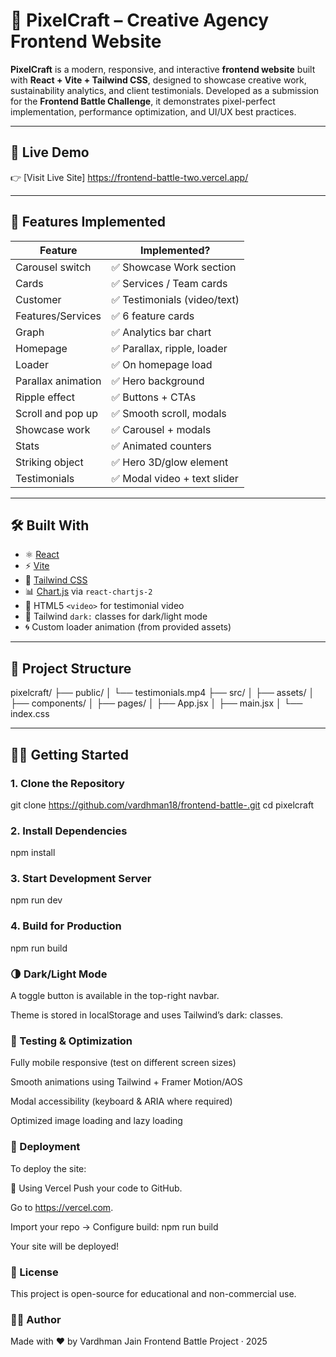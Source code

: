 # 🚀 PixelCraft – Creative Agency Frontend Website

**PixelCraft** is a modern, responsive, and interactive **frontend website** built with **React + Vite + Tailwind CSS**, designed to showcase creative work, sustainability analytics, and client testimonials. Developed as a submission for the **Frontend Battle Challenge**, it demonstrates pixel-perfect implementation, performance optimization, and UI/UX best practices.

---

## 📌 Live Demo

👉 [Visit Live Site] https://frontend-battle-two.vercel.app/

---

## 📂 Features Implemented

| Feature             | Implemented?                |
|---------------------|-----------------------------|
| Carousel switch     | ✅ Showcase Work section     |
| Cards               | ✅ Services / Team cards     |
| Customer            | ✅ Testimonials (video/text) |
| Features/Services   | ✅ 6 feature cards           |
| Graph               | ✅ Analytics bar chart       |
| Homepage            | ✅ Parallax, ripple, loader  |
| Loader              | ✅ On homepage load          |
| Parallax animation  | ✅ Hero background           |
| Ripple effect       | ✅ Buttons + CTAs            |
| Scroll and pop up   | ✅ Smooth scroll, modals     |
| Showcase work       | ✅ Carousel + modals         |
| Stats               | ✅ Animated counters         |
| Striking object     | ✅ Hero 3D/glow element      |
| Testimonials        | ✅ Modal video + text slider |

---

## 🛠️ Built With

- ⚛️ [React](https://reactjs.org/)
- ⚡ [Vite](https://vitejs.dev/)
- 🎨 [Tailwind CSS](https://tailwindcss.com/)
- 📊 [Chart.js](https://www.chartjs.org/) via `react-chartjs-2`
- 🎥 HTML5 `<video>` for testimonial video
- 🌙 Tailwind `dark:` classes for dark/light mode
- 🌀 Custom loader animation (from provided assets)

---

## 📁 Project Structure

pixelcraft/
├── public/
│ └── testimonials.mp4
├── src/
│ ├── assets/
│ ├── components/
│ ├── pages/
│ ├── App.jsx
│ ├── main.jsx
│ └── index.css



---

## 🧑‍💻 Getting Started

### 1. Clone the Repository


git clone https://github.com/vardhman18/frontend-battle-.git
cd pixelcraft
### 2. Install Dependencies

npm install
### 3. Start Development Server

npm run dev
### 4. Build for Production

npm run build
### 🌗 Dark/Light Mode
A toggle button is available in the top-right navbar.

Theme is stored in localStorage and uses Tailwind’s dark: classes.

### 🧪 Testing & Optimization
Fully mobile responsive (test on different screen sizes)

Smooth animations using Tailwind + Framer Motion/AOS

Modal accessibility (keyboard & ARIA where required)

Optimized image loading and lazy loading

### 🚀 Deployment
To deploy the site:

🔹 Using Vercel
Push your code to GitHub.

Go to https://vercel.com.

Import your repo → Configure build: npm run build

Your site will be deployed!



### 📄 License
This project is open-source for educational and non-commercial use.

### 👨‍🎨 Author
Made with ❤️ by Vardhman Jain 
Frontend Battle Project · 2025

